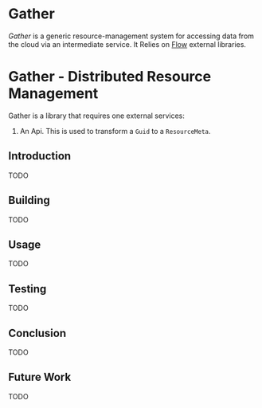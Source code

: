 # Gather
*Gather* is a generic resource-management system for accessing data from the cloud via an intermediate service. It Relies on [Flow](https://github.com/cschladetsch/Flow) external libraries.

# Gather - Distributed Resource Management

Gather is a library that requires one external services:
1. An Api. This is used to transform a `Guid` to a `ResourceMeta`.

## Introduction

TODO

## Building

TODO

## Usage

TODO

## Testing

TODO

## Conclusion

TODO

## Future Work

TODO
